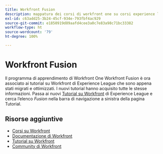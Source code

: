 ```yaml
---
title: Workfront Fusion
description: mappatura dei corsi di workfront one su corsi experience league
exl-id: c63add25-3b24-45cf-934e-793fbf4ac929
source-git-commit: e1850919d89aafd4cee3a0c7e83a98c71bc33382
workflow-type: ht
source-wordcount: '79'
ht-degree: 100%

---
```


# Workfront Fusion

Il programma di apprendimento di Workfront One Workfront Fusion è ora associato ai tutorial su Workfront di Experience League che sono appena stati migrati e ottimizzati.  I nuovi tutorial hanno acquisito tutte le stesse informazioni. Passa ai nuovi [Tutorial su Workfront](https://experienceleague.adobe.com/docs/workfront-learn/tutorials-workfront/fusion/welcome-to-workfront-fusion/workfront-fusion-overview.html?lang=it) di Experience League e cerca l’elenco *Fusion* nella barra di navigazione a sinistra della pagina Tutorial.

## Risorse aggiuntive

* [Corsi su Workfront](https://experienceleague.adobe.com/?lang=it&amp;Solution=Workfront#courses)
* [Documentazione di Workfront](https://experienceleague.adobe.com/docs/workfront.html?lang=it)
* [Tutorial su Workfront](https://experienceleague.adobe.com/docs/workfront-learn/tutorials-workfront/home.html?lang=it)
* [Community di Workfront](https://experienceleaguecommunities.adobe.com/t5/workfront/ct-p/workfront)
